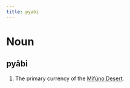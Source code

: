 ```yaml
---
title: pyabi
---
```


Noun
================================

pyābi
----------------

1. The primary currency of the [Mifúno Desert](mifúno).
